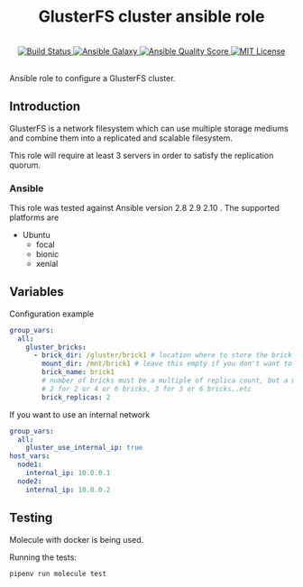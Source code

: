<h1 align="center">GlusterFS cluster ansible role</h1>
<br />

<div align="center">
  <a href="https://travis-ci.com/mariancraciun1983/ansible-glusterfs-role">
    <img src="https://travis-ci.com/mariancraciun1983/ansible-glusterfs-role.svg?branch=master" alt="Build Status" />
  </a>
  <a href="https://galaxy.ansible.com/mariancraciun1983/glusterfs_cluster">
    <img src="https://img.shields.io/ansible/role/51683" alt="Ansible Galaxy" />
  </a>
  <a href="https://galaxy.ansible.com/mariancraciun1983/glusterfs_cluster">
    <img src="https://img.shields.io/ansible/quality/51683" alt="Ansible Quality Score" />
  </a>
  <a href="https://opensource.org/licenses/MIT">
    <img src="https://img.shields.io/badge/License-MIT-blue.svg" alt="MIT License" />
  </a>
</div>
<br />

Ansible role to configure a GlusterFS cluster.


## Introduction

GlusterFS is a network filesystem which can use multiple storage mediums and combine them into a replicated and scalable filesystem.

This role will require at least 3 servers in order to satisfy the replication quorum.


### Ansible
This role was tested against Ansible version 2.8 2.9 2.10 .
The supported platforms are
  - Ubuntu
    - focal
    - bionic
    - xenial

## Variables
Configuration example
```yaml
group_vars:
  all:
    gluster_bricks:
      - brick_dir: /gluster/brick1 # location where to store the brick on each server
        mount_dir: /mnt/brick1 # leave this empty if you don't want to mount it too
        brick_name: brick1
        # number of bricks must be a multiple of replica count, but a min of 2
        # 2 for 2 or 4 or 6 bricks, 3 for 3 or 6 bricks..etc
        brick_replicas: 2
```

If you want to use an internal network
```yaml
group_vars:
  all:
    gluster_use_internal_ip: true
host_vars:
  node1:
    internal_ip: 10.0.0.1
  node2:
    internal_ip: 10.0.0.2

```

## Testing

Molecule with docker is being used.

Running the tests:
```bash
pipenv run molecule test
```